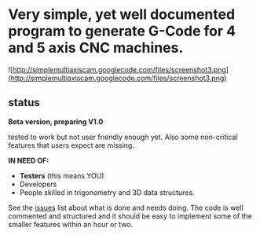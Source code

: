 # Very simple, yet well documented program to generate G-Code for **4 and 5 axis** CNC machines. #

![http://simplemultiaxiscam.googlecode.com/files/screenshot3.png](http://simplemultiaxiscam.googlecode.com/files/screenshot3.png)

## status ##

**Beta version, preparing V1.0**

tested to work but not user friendly enough yet. Also some non-critical features that users expect are missing.

**IN NEED OF:**
  * **Testers** (this means YOU)
  * Developers
  * People skilled in trigonometry and 3D data structures.

See the [issues](http://code.google.com/p/simplemultiaxiscam/issues/list) list about what is done and needs doing.
The code is well commented and structured and it should be easy to implement some of the smaller features within an hour or two.